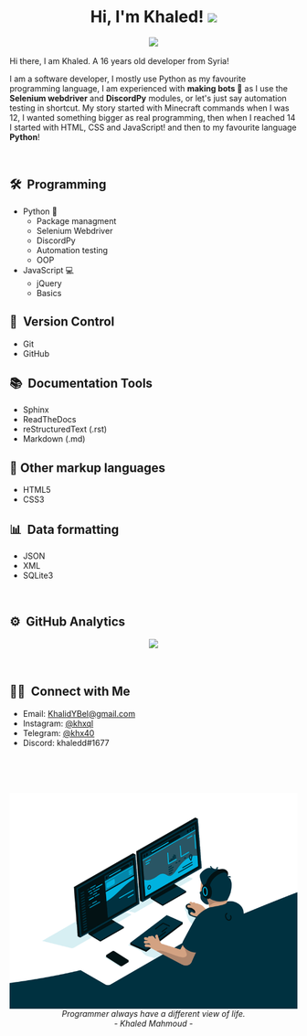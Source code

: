 <h1 align="center">Hi, I'm Khaled! <img src="https://media.giphy.com/media/TEnXkcsHrP4YedChhA/giphy.gif" width="35"></h1>
<p align="center">
  <a href="https://github.com/DenverCoder1/readme-typing-svg"><img src="https://readme-typing-svg.herokuapp.com?lines=Software+Developer;Python%20Expert;Algorithms%20|%20OOP%20;Always%20learning%20new%20things&center=true&width=500&height=50"></a>
</p>

Hi there, I am Khaled. A 16 years old developer from Syria!<br>

I am a software developer, I mostly use Python as my favourite programming language, I am experienced with **making bots 🤖** as I use the **Selenium webdriver** and **DiscordPy** modules, or let's just say automation testing in shortcut. My story started with Minecraft commands when I was 12, I wanted something bigger as real programming, then when I reached 14 I started with HTML, CSS and JavaScript! and then to my favourite language **Python**!

<br>

## 🛠 &nbsp;Programming

- Python 🐍
  - Package managment
  - Selenium Webdriver
  - DiscordPy
  - Automation testing
  - OOP
- JavaScript 💻
  - jQuery
  - Basics

## 📁 &nbsp;Version Control

- Git
- GitHub

## 📚 &nbsp;Documentation Tools

- Sphinx
- ReadTheDocs
- reStructuredText (.rst)
- Markdown (.md)

## 📄&nbsp;Other markup languages

- HTML5
- CSS3

## 📊 &nbsp;Data formatting 

- JSON
- XML
- SQLite3

<br>

## ⚙️ &nbsp;GitHub Analytics

<p align="center">
<a href="https://github.com/Kh4lidMD">
  <img height="180em" src="https://github-readme-stats-eight-theta.vercel.app/api?username=Kh4lidMD&show_icons=true&theme=algolia&include_all_commits=true&count_private=true"/>
</a>
</p>

<br>

## 🤝🏻 &nbsp;Connect with Me

- Email: KhalidYBel@gmail.com
- Instagram: [@khxql](https://www.instagram.com/khxql/)
- Telegram: [@khx40](https://t.me/khx40)
- Discord: khaledd#1677

<br><br><br>

<p align="center">
  <img src="https://raw.githubusercontent.com/shameemreza/shameemreza/master/code.gif" style="float: right;">
  <br>
  <i>Programmer always have a different view of life.</i>
  <br>
  <i>- Khaled Mahmoud -</i>
</p>
